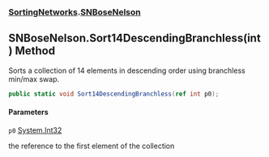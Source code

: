 ### [SortingNetworks](SortingNetworks.md 'SortingNetworks').[SNBoseNelson](SortingNetworks.SNBoseNelson.md 'SortingNetworks.SNBoseNelson')

## SNBoseNelson.Sort14DescendingBranchless(int) Method

Sorts a collection of 14 elements in descending order using branchless min/max swap.

```csharp
public static void Sort14DescendingBranchless(ref int p0);
```
#### Parameters

<a name='SortingNetworks.SNBoseNelson.Sort14DescendingBranchless(int).p0'></a>

`p0` [System.Int32](https://docs.microsoft.com/en-us/dotnet/api/System.Int32 'System.Int32')

the reference to the first element of the collection